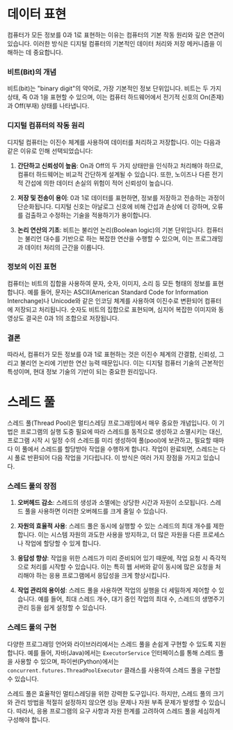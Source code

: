 # 데이터 표현
컴퓨터가 모든 정보를 0과 1로 표현하는 이유는 컴퓨터의 기본 작동 원리와 깊은 연관이 있습니다. 이러한 방식은 디지털 컴퓨터의 기본적인 데이터 처리와 저장 메커니즘을 이해하는 데 중요합니다.

### 비트(Bit)의 개념
비트(bit)는 "binary digit"의 약어로, 가장 기본적인 정보 단위입니다. 비트는 두 가지 상태, 즉 0과 1을 표현할 수 있으며, 이는 컴퓨터 하드웨어에서 전기적 신호의 On(존재)과 Off(부재) 상태를 나타냅니다.

### 디지털 컴퓨터의 작동 원리
디지털 컴퓨터는 이진수 체계를 사용하여 데이터를 처리하고 저장합니다. 이는 다음과 같은 이유로 인해 선택되었습니다:

1. **간단하고 신뢰성이 높음**: On과 Off의 두 가지 상태만을 인식하고 처리해야 하므로, 컴퓨터 하드웨어는 비교적 간단하게 설계될 수 있습니다. 또한, 노이즈나 다른 전기적 간섭에 의한 데이터 손실의 위험이 적어 신뢰성이 높습니다.

2. **저장 및 전송이 용이**: 0과 1로 데이터를 표현하면, 정보를 저장하고 전송하는 과정이 단순화됩니다. 디지털 신호는 아날로그 신호에 비해 간섭과 손상에 더 강하며, 오류를 검출하고 수정하는 기술을 적용하기가 용이합니다.

3. **논리 연산의 기초**: 비트는 불리언 논리(Boolean logic)의 기본 단위입니다. 컴퓨터는 불리언 대수를 기반으로 하는 복잡한 연산을 수행할 수 있으며, 이는 프로그래밍과 데이터 처리의 근간을 이룹니다.

### 정보의 이진 표현
컴퓨터는 비트의 집합을 사용하여 문자, 숫자, 이미지, 소리 등 모든 형태의 정보를 표현합니다. 예를 들어, 문자는 ASCII(American Standard Code for Information Interchange)나 Unicode와 같은 인코딩 체계를 사용하여 이진수로 변환되어 컴퓨터에 저장되고 처리됩니다. 숫자도 비트의 집합으로 표현되며, 심지어 복잡한 이미지와 동영상도 결국은 0과 1의 조합으로 저장됩니다.

### 결론
따라서, 컴퓨터가 모든 정보를 0과 1로 표현하는 것은 이진수 체계의 간결함, 신뢰성, 그리고 불리언 논리에 기반한 연산 능력 때문입니다. 이는 디지털 컴퓨터 기술의 근본적인 특성이며, 현대 정보 기술의 기반이 되는 중요한 원리입니다.



# 스레드 풀  

스레드 풀(Thread Pool)은 멀티스레딩 프로그래밍에서 매우 중요한 개념입니다. 이 기법은 프로그램의 실행 도중 필요에 따라 스레드를 동적으로 생성하고 소멸시키는 대신, 프로그램 시작 시 일정 수의 스레드를 미리 생성하여 풀(pool)에 보관하고, 필요할 때마다 이 풀에서 스레드를 할당받아 작업을 수행하게 합니다. 작업이 완료되면, 스레드는 다시 풀로 반환되어 다음 작업을 기다립니다. 이 방식은 여러 가지 장점을 가지고 있습니다.

### 스레드 풀의 장점

1. **오버헤드 감소**: 스레드의 생성과 소멸에는 상당한 시간과 자원이 소모됩니다. 스레드 풀을 사용하면 이러한 오버헤드를 크게 줄일 수 있습니다.

2. **자원의 효율적 사용**: 스레드 풀은 동시에 실행할 수 있는 스레드의 최대 개수를 제한합니다. 이는 시스템 자원의 과도한 사용을 방지하고, 더 많은 자원을 다른 프로세스나 작업에 할당할 수 있게 합니다.

3. **응답성 향상**: 작업을 위한 스레드가 미리 준비되어 있기 때문에, 작업 요청 시 즉각적으로 처리를 시작할 수 있습니다. 이는 특히 웹 서버와 같이 동시에 많은 요청을 처리해야 하는 응용 프로그램에서 응답성을 크게 향상시킵니다.

4. **작업 관리의 용이성**: 스레드 풀을 사용하면 작업의 실행을 더 세밀하게 제어할 수 있습니다. 예를 들어, 최대 스레드 개수, 대기 중인 작업의 최대 수, 스레드의 생명주기 관리 등을 쉽게 설정할 수 있습니다.

### 스레드 풀의 구현

다양한 프로그래밍 언어와 라이브러리에서는 스레드 풀을 손쉽게 구현할 수 있도록 지원합니다. 예를 들어, 자바(Java)에서는 `ExecutorService` 인터페이스를 통해 스레드 풀을 사용할 수 있으며, 파이썬(Python)에서는 `concurrent.futures.ThreadPoolExecutor` 클래스를 사용하여 스레드 풀을 구현할 수 있습니다.

스레드 풀은 효율적인 멀티스레딩을 위한 강력한 도구입니다. 하지만, 스레드 풀의 크기와 관리 방법을 적절히 설정하지 않으면 성능 문제나 자원 부족 문제가 발생할 수 있습니다. 따라서, 응용 프로그램의 요구 사항과 자원 한계를 고려하여 스레드 풀을 세심하게 구성해야 합니다.